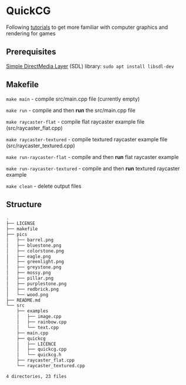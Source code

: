 # QuickCG
Following [tutorials](https://lodev.org/cgtutor/) to get more familiar with computer graphics and rendering for games

## Prerequisites
[Simple DirectMedia Layer](https://www.libsdl.org/) (SDL) library: ``` sudo apt install libsdl-dev ```

## Makefile

``` make main ``` - compile src/main.cpp file (currently empty)

``` make run ``` - compile and then **run** the src/main.cpp file

``` make raycaster-flat ``` - compile flat raycaster example file (src/raycaster_flat.cpp)

``` make raycaster-textured ``` - compile textured raycaster example file (src/raycaster_textured.cpp)

``` make run-raycaster-flat ``` - compile and then **run** flat raycaster example

``` make run-raycaster-textured ``` - compile and then **run** textured raycaster example

``` make clean ``` - delete output files

## Structure
``` sh
.
├── LICENSE
├── makefile
├── pics
│   ├── barrel.png
│   ├── bluestone.png
│   ├── colorstone.png
│   ├── eagle.png
│   ├── greenlight.png
│   ├── greystone.png
│   ├── mossy.png
│   ├── pillar.png
│   ├── purplestone.png
│   ├── redbrick.png
│   └── wood.png
├── README.md
└── src
    ├── examples
    │   ├── image.cpp
    │   ├── rainbow.cpp
    │   └── text.cpp
    ├── main.cpp
    ├── quickcg
    │   ├── LICENCE
    │   ├── quickcg.cpp
    │   └── quickcg.h
    ├── raycaster_flat.cpp
    └── raycaster_textured.cpp

4 directories, 23 files
```
